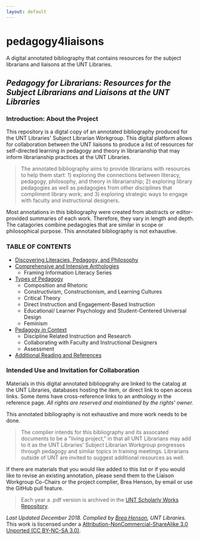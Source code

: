 ```yaml
---
layout: default
---
```

# pedagogy4liaisons
A digital annotated bibliography that contains resources for the subject librarians and liaisons at the UNT Libraries. 

## _Pedagogy for Librarians: Resources for the Subject Librarians and Liaisons at the UNT Libraries_

### Introduction: About the Project
This repository is a digtal copy of an annotated bibliography produced for the UNT Libraries' Subject Librarian Workgroup. This digital platform allows for collaboration between the UNT liaisons to produce a list of resources for self-directed learning in pedagogy and theory in librarianship that may inform librarianship practices at the UNT Libraries.

>The annotated bibliography aims to provide librarians with resources to help them start: 1) exploring the connections between literacy, pedagogy, philosophy, and theory in librarianship; 2) exploring library pedagogies as well as pedagogies from other disciplines that compliment library work; and 3) exploring strategic ways to engage with faculty and instructional designers. 

Most annotations in this bibliography were created from abstracts or editor-provided summaries of each work. Therefore, they vary in length and depth. The catagories combine pedagogies that are similar in scope or philosophical purpose. This annotated bibliography is not exhaustive. 

### TABLE OF CONTENTS
* [Discovering Literacies, Pedagogy, and Philosophy](https://behenson.github.io/pedagogy4liaisons/pedagogy.html)
* [Comprehensive and Intensive Anthologies](https://behenson.github.io/pedagogy4liaisons/anthologies.html)  
  * Framing Information Literacy Series  
* [Types of Pedagogy](https://behenson.github.io/pedagogy4liaisons/types.html)  
  * Composition and Rhetoric  
  * Constructivism, Constructionism, and Learning Cultures  
  * Critical Theory  
  * Direct Instruction and Engagement-Based Instruction  
  * Educational/ Learner Psychology and Student-Centered Universal Design  
  * Feminism  
* [Pedagogy in Context](https://behenson.github.io/pedagogy4liaisons/context.html)  
  * Discipline Related Instruction and Research  
  * Collaborating with Faculty and Instructional Designers  
  * Assessment  
* [Additional Reading and References](https://behenson.github.io/pedagogy4liaisons/references.html)  

### Intended Use and Invitation for Collaboration
Materials in this digital annotated bibliopgrahy are linked to the catalog at the UNT Libraries, databases hosting the item, or direct link to open access links. Some items have cross-reference links to an anthology in the reference page. *All rights are reserved and maintianed by the rights' owner.*

This annotated bibliography is not exhaustive and more work needs to be done. 
>The complier intends for this bibliography and its assocated documents to be a "living project," in that all UNT Librarians may add to it as the UNT Libraries' Subject Librarian Workgroup progresses through pedagogy and similar topics in training meetings. Librarians outside of UNT are invited to suggest additional resources as well.

If there are materials that you would like added to this list or if you would like to revise an existing annotation, please send them to the Liaison Workgroup Co-Chairs or the project complier, Brea Henson, by email or use the GitHub pull feature. 

>Each year a .pdf version is archived in the [UNT Scholarly Works Repository](https://digital.library.unt.edu/ark:/67531/metadc1181169/?q=brea%20henson).   



_Last Updated December 2018. Complied by [Brea Henson](https://www.library.unt.edu/people/brea-henson), UNT Libraries._ 
This work is liscensed under a [Attribution-NonCommercial-ShareAlike 3.0 Unported (CC BY-NC-SA 3.0)](https://creativecommons.org/licenses/by-nc-sa/3.0/). 
